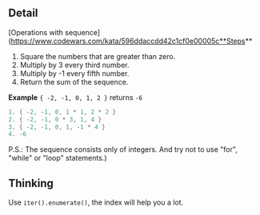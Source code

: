 ## Detail

[Operations with sequence](https://www.codewars.com/kata/596ddaccdd42c1cf0e00005c**Steps**

1. Square the numbers that are greater than zero.
2. Multiply by 3 every third number.
3. Multiply by -1 every fifth number.
4. Return the sum of the sequence.

**Example**
`{ -2, -1, 0, 1, 2 }` returns `-6`

```rust
1. { -2, -1, 0, 1 * 1, 2 * 2 }
2. { -2, -1, 0 * 3, 1, 4 }
3. { -2, -1, 0, 1, -1 * 4 }
4. -6
```

P.S.: The sequence consists only of integers. And try not to use "for", "while" or "loop" statements.)

## Thinking

Use `iter().enumerate()`, the index will help you a lot.